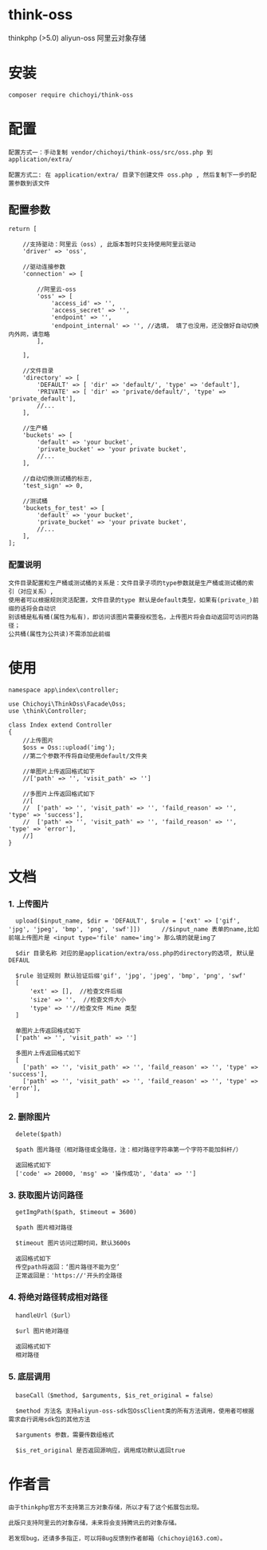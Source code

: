 # think-oss
thinkphp (>5.0) aliyun-oss 阿里云对象存储  

# 安装

    composer require chichoyi/think-oss

# 配置

    配置方式一：手动复制 vendor/chichoyi/think-oss/src/oss.php 到 application/extra/
    
    配置方式二: 在 application/extra/ 目录下创建文件 oss.php , 然后复制下一步的配置参数到该文件
    
    
## 配置参数
    return [
    
        //支持驱动：阿里云（oss）, 此版本暂时只支持使用阿里云驱动
        'driver' => 'oss',
    
        //驱动连接参数
        'connection' => [
    
            //阿里云-oss
            'oss' => [
                'access_id' => '',
                'access_secret' => '',
                'endpoint' => '',
                'endpoint_internal' => '', //选填， 填了也没用，还没做好自动切换内外网，请忽略
            ],
    
        ],
    
        //文件目录
        'directory' => [
            'DEFAULT' => [ 'dir' => 'default/', 'type' => 'default'],
            'PRIVATE' => [ 'dir' => 'private/default/', 'type' => 'private_default'],
            //...
        ],
    
        //生产桶
        'buckets' => [
            'default' => 'your bucket',
            'private_bucket' => 'your private bucket',
            //...
        ],
    
        //自动切换测试桶的标志,
        'test_sign' => 0,
    
        //测试桶
        'buckets_for_test' => [
            'default' => 'your bucket',
            'private_bucket' => 'your private bucket',
            //...
        ],
    ];
    
### 配置说明

    文件目录配置和生产桶或测试桶的关系是：文件目录子项的type参数就是生产桶或测试桶的索引（对应关系）,
    使用者可以根据规则灵活配置，文件目录的type 默认是default类型，如果有(private_)前缀的话将会自动识
    别该桶是私有桶(属性为私有)，即访问该图片需要授权签名，上传图片将会自动返回可访问的路径；
    公共桶(属性为公共读)不需添加此前缀
    
# 使用
    namespace app\index\controller;
    
    use Chichoyi\ThinkOss\Facade\Oss;
    use \think\Controller;
    
    class Index extend Controller
    {
        //上传图片
        $oss = Oss::upload('img'); 
        //第二个参数不传将自动使用default/文件夹
        
        //单图片上传返回格式如下
        //['path' => '', 'visit_path' => '']
        
        //多图片上传返回格式如下
        //[
        //  ['path' => '', 'visit_path' => '', 'faild_reason' => '', 'type' => 'success'],
        //  ['path' => '', 'visit_path' => '', 'faild_reason' => '', 'type' => 'error'],
        //]
    }
 
 # 文档 
 
 ### 1. 上传图片
      upload($input_name, $dir = 'DEFAULT', $rule = ['ext' => ['gif', 'jpg', 'jpeg', 'bmp', 'png', 'swf']])      //$input_name 表单的name,比如前端上传图片是 <input type='file' name='img'> 那么填的就是img了
      
      $dir 目录名称 对应的是application/extra/oss.php的directory的选项, 默认是DEFAUL
      
      $rule 验证规则 默认验证后缀'gif', 'jpg', 'jpeg', 'bmp', 'png', 'swf'
      [
          'ext' => [],  //检查文件后缀 
          'size' => '',  //检查文件大小
          'type' => ''//检查文件 Mime 类型
      ]
      
      单图片上传返回格式如下
      ['path' => '', 'visit_path' => '']
              
      多图片上传返回格式如下
      [
        ['path' => '', 'visit_path' => '', 'faild_reason' => '', 'type' => 'success'],
        ['path' => '', 'visit_path' => '', 'faild_reason' => '', 'type' => 'error'],
      ]
      
### 2. 删除图片
      delete($path) 
      
      $path 图片路径（相对路径或全路径，注：相对路径字符串第一个字符不能加斜杆/）
      
      返回格式如下
      ['code' => 20000, 'msg' => '操作成功', 'data' => '']
### 3. 获取图片访问路径
      getImgPath($path, $timeout = 3600)
      
      $path 图片相对路径
      
      $timeout 图片访问过期时间，默认3600s
      
      返回格式如下
      传空path将返回：‘图片路径不能为空’
      正常返回是：'https://'开头的全路径
      
### 4. 将绝对路径转成相对路径
      handleUrl（$url）
      
      $url 图片绝对路径
      
      返回格式如下
      相对路径
     
### 5. 底层调用
      baseCall（$method, $arguments, $is_ret_original = false）
      
      $method 方法名 支持aliyun-oss-sdk包OssClient类的所有方法调用，使用者可根据需求自行调用sdk包的其他方法
      
      $arguments 参数，需要传数组格式
      
      $is_ret_original 是否返回源响应，调用成功默认返回true
      
# 作者言

    由于thinkphp官方不支持第三方对象存储，所以才有了这个拓展包出现。
    
    此版只支持阿里云的对象存储，未来将会支持腾讯云的对象存储。
    
    若发现bug，还请多多指正，可以将Bug反馈到作者邮箱（chichoyi@163.com）。
    
   